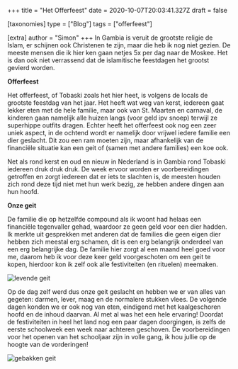 +++
title = "Het Offerfeest"
date = 2020-10-07T20:03:41.327Z
draft = false

[taxonomies]
type = ["Blog"]
tags = ["offerfeest"]

[extra]
author = "Simon"
+++
In Gambia is veruit de grootste religie de Islam, er schijnen ook Christenen te zijn, maar die heb ik nog niet gezien. De meeste mensen die ik hier ken gaan netjes 5x per dag naar de Moskee. Het is dan ook niet verrassend dat de islamitische feestdagen het grootst gevierd worden.

**Offerfeest**

Het offerfeest, of Tobaski zoals het hier heet, is volgens de locals de grootste feestdag van het jaar. Het heeft wat weg van kerst, iedereen gaat lekker eten met de hele familie, maar ook van St. Maarten en carnaval, de kinderen gaan namelijk alle huizen langs (voor geld ipv snoep) terwijl ze superhippe outfits dragen. Echter heeft het offerfeest ook nog een zeer uniek aspect, in de ochtend wordt er namelijk door vrijwel iedere familie een dier geslacht. Dit zou een ram moeten zijn, maar afhankelijk van de financiële situatie kan een geit of (samen met andere families) een koe ook.

Net als rond kerst en oud en nieuw in Nederland is in Gambia rond Tobaski iedereen druk druk druk. De week ervoor worden er voorbereidingen getroffen en zorgt iedereen dat er iets te slachten is, de meesten houden zich rond deze tijd niet met hun werk bezig, ze hebben andere dingen aan hun hoofd.

**Onze geit**

De familie die op hetzelfde compound als ik woont had helaas een financiële tegenvaller gehad, waardoor ze geen geld voor een dier hadden. Ik merkte uit gesprekken met anderen dat de families die geen eigen dier hebben zich meestal erg schamen, dit is een erg belangrijk onderdeel van een erg belangrijke dag. De familie hier zorgt al een maand heel goed voor me, daarom heb ik voor deze keer geld voorgeschoten om een geit te kopen, hierdoor kon ik zelf ook alle festiviteiten (en rituelen) meemaken.

![](https://res.cloudinary.com/bonfari/image/upload/c_fill,f_auto,q_auto,w_768/v1598465948/header-bg.jpg "levende geit")

Op de dag zelf werd dus onze geit geslacht en hebben we er van alles van gegeten: darmen, lever, maag en de normalere stukken vlees. De volgende dagen konden we er ook nog van eten, eindigend met het kaalgeschoren hoofd en de inhoud daarvan. Al met al was het een hele ervaring! Doordat de festiviteiten in heel het land nog een paar dagen doorgingen, is zelfs de eerste schoolweek een week naar achteren geschoven. De voorbereidingen voor het openen van het schooljaar zijn in volle gang, ik hou jullie op de hoogte van de vorderingen!

![](https://res.cloudinary.com/bonfari/image/upload/c_fill,f_auto,q_auto,w_768/v1598465948/header-bg.jpg "gebakken geit")